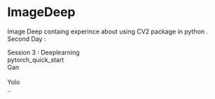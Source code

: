 # ImageDeep  
Image Deep containg experince about using CV2 package in python .</br> 
Second Day :     
     
  
 Session 3 : Deeplearning </br> 
      pytorch_quick_start </br> 
 Gan</br>  
 Yolo  
 ..
